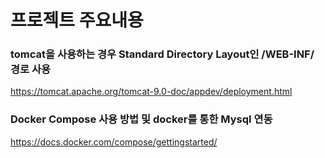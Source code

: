 # 프로젝트 주요내용
### tomcat을 사용하는 경우 Standard Directory Layout인 /WEB-INF/ 경로 사용
https://tomcat.apache.org/tomcat-9.0-doc/appdev/deployment.html

### Docker Compose 사용 방법 및 docker를 통한 Mysql 연동
https://docs.docker.com/compose/gettingstarted/
